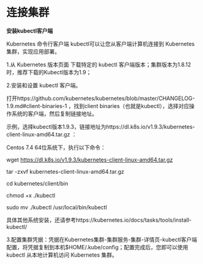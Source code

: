 
# 连接集群

 **安装kubectl客户端**

Kubernetes 命令行客户端 kubectl可以让您从客户端计算机连接到 Kubernetes 集群，实现应用部署。

1.从 Kubernetes 版本页面 下载特定的 kubectl 客户端版本；集群版本为1.8.12时，推荐下载的Kubectl版本为1.9；

2.安装和设置 kubectl 客户端。

打开https://github.com/kubernetes/kubernetes/blob/master/CHANGELOG-1.9.md#client-binaries-1 ，找到client binaries（也就是kubectl），选择对应操作系统的客户端，然后复制链接地址。

示例，选择kubectl版本1.9.3，链接地址为https://dl.k8s.io/v1.9.3/kubernetes-client-linux-amd64.tar.gz ：

Centos 7.4 64位系统下，执行以下命令：

wget https://dl.k8s.io/v1.9.3/kubernetes-client-linux-amd64.tar.gz

tar -zxvf kubernetes-client-linux-amd64.tar.gz

cd kubernetes/client/bin

chmod +x ./kubectl

sudo mv ./kubectl /usr/local/bin/kubectl

具体其他系统安装，还请参考https://kubernetes.io/docs/tasks/tools/install-kubectl/

3.配置集群凭据：凭据在Kubernetes集群-集群服务-集群-详情页-kubectl客户端配置，将凭据复制到本机$HOME/.kube/config；配置完成后，您即可以使用 kubectl 从本地计算机访问 Kubernetes 集群。
